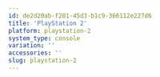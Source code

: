 ```yaml
---
id: de2d20ab-f201-45d3-b1c9-366112e227d6
title: 'PlayStation 2'
platform: playstation-2
system_type: console
variation: ''
accessories: ''
slug: playstation-2
---
```

